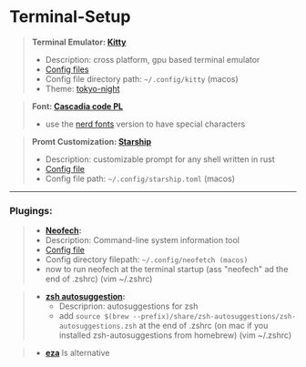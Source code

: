 # Terminal-Setup

> **Terminal Emulator: [Kitty](https://github.com/kovidgoyal/kitty)**
>  - Description: cross platform, gpu based terminal emulator 
>  - [Config files]()
>  - Config file directory path:  ```~/.config/kitty``` (macos)
>  - Theme: [tokyo-night](https://github.com/davidmathers/tokyo-night-kitty-theme)


>**Font: [Cascadia code PL](https://github.com/microsoft/cascadia-code)**
>  - use the [nerd fonts](https://github.com/ryanoasis/nerd-fonts) version to have special characters


>**Promt Customization: [Starship](https://github.com/starship/starship)**
>  - Description: customizable prompt for any shell written in rust
>  - [Config file]()
>  - Config file path:  ```~/.config/starship.toml``` (macos)


----
### Plugings:
>  - **[Neofech](https://github.com/dylanaraps/neofetch):**
>   - Description: Command-line system information tool
>    - [Config file]()
>    - Config directory filepath: ```~/.config/neofetch (macos)```
>    - now to run neofech at the terminal startup (ass "neofech" ad the end of .zshrc) (vim ~/.zshrc)

  
>  - **[zsh autosuggestion](https://github.com/zsh-users/zsh-autosuggestions):**
>    - Descriprion: autosuggestions for zsh
>    - add ```source $(brew --prefix)/share/zsh-autosuggestions/zsh-autosuggestions.zsh``` at the end of .zshrc (on mac if you installed zsh-autosuggestions from homebrew) (vim ~/.zshrc)


>  - **[eza](https://github.com/eza-community/eza)** ls alternative
